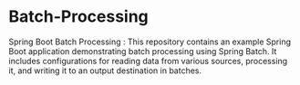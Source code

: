 # Batch-Processing
Spring Boot Batch Processing : This repository contains an example Spring Boot application demonstrating batch processing using Spring Batch. It includes configurations for reading data from various sources, processing it, and writing it to an output destination in batches.
